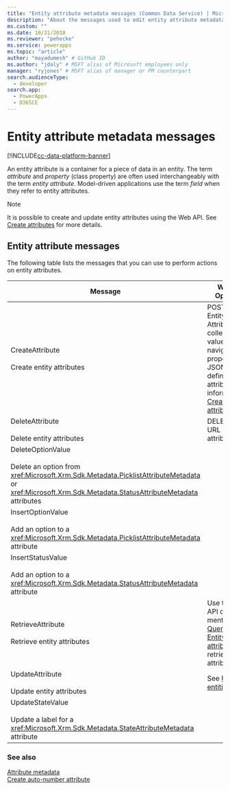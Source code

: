 ```yaml
---
title: "Entity attribute metadata messages (Common Data Service) | Microsoft Docs" # Intent and product brand in a unique string of 43-59 chars including spaces
description: "About the messages used to edit entity attribute metadata, also known as properties or fields." # 115-145 characters including spaces. This abstract displays in the search result.
ms.custom: ""
ms.date: 10/31/2018
ms.reviewer: "pehecke"
ms.service: powerapps
ms.topic: "article"
author: "mayadumesh" # GitHub ID
ms.author: "jdaly" # MSFT alias of Microsoft employees only
manager: "ryjones" # MSFT alias of manager or PM counterpart
search.audienceType: 
  - developer
search.app: 
  - PowerApps
  - D365CE
---
```

# Entity attribute metadata messages

[!INCLUDE[cc-data-platform-banner](../../includes/cc-data-platform-banner.md)]

<!-- 
Was Mike Carter
https://docs.microsoft.com/dynamics365/customer-engagement/developer/entity-attribute-metadata-messages -->

An entity attribute is a container for a piece of data in an entity. The term *attribute* and *property* (class property) are often used interchangeably with the term *entity attribute*. Model-driven applications use the term *field* when they refer to entity attributes.  

> [!NOTE]
> It is possible to create and update entity attributes using the Web API. See [Create attributes](webapi/create-update-entity-definitions-using-web-api.md#create-attributes) for more details.

## Entity attribute messages  
 The following table lists the messages that you can use to perform actions on entity attributes.  
  
|Message|Web API Operation|SDK Assembly|   
|-------------|-----------------|-----------------|  
|CreateAttribute</br></br>Create entity attributes|POST to EntityMetadata Attributes collection-valued navigation property with JSON definition of attribute. More information: [Create attributes](webapi/create-update-entity-definitions-using-web-api.md#create-attributes)|<xref:Microsoft.Xrm.Sdk.Messages.CreateAttributeRequest>| 
|DeleteAttribute</br></br>Delete entity attributes|DELETE to the URL of the attribute.|<xref:Microsoft.Xrm.Sdk.Messages.DeleteAttributeRequest>|  
|DeleteOptionValue</br></br>Delete an option from <xref:Microsoft.Xrm.Sdk.Metadata.PicklistAttributeMetadata> or <xref:Microsoft.Xrm.Sdk.Metadata.StatusAttributeMetadata> attributes|<xref href="Microsoft.Dynamics.CRM.DeleteOptionValue?text=DeleteOptionValue Action" />|<xref:Microsoft.Xrm.Sdk.Messages.DeleteOptionValueRequest>|  
|InsertOptionValue</br></br>Add an option to a <xref:Microsoft.Xrm.Sdk.Metadata.PicklistAttributeMetadata> attribute|<xref href="Microsoft.Dynamics.CRM.InsertOptionValue?text=InsertOptionValue Action" />|<xref:Microsoft.Xrm.Sdk.Messages.InsertOptionValueRequest>|Add an option to a <xref:Microsoft.Xrm.Sdk.Metadata.PicklistAttributeMetadata> attribute.|  
|InsertStatusValue</br></br>Add an option to a <xref:Microsoft.Xrm.Sdk.Metadata.StatusAttributeMetadata> attribute|<xref href="Microsoft.Dynamics.CRM.InsertStatusValue?text=InsertStatusValue Action" />|<xref:Microsoft.Xrm.Sdk.Messages.InsertStatusValueRequest>|  |Changes the order of the options presented in an <xref:Microsoft.Xrm.Sdk.Metadata.PicklistAttributeMetadata> attribute|<xref href="Microsoft.Dynamics.CRM.OrderOption?text=OrderOption Action" />|<xref:Microsoft.Xrm.Sdk.Messages.OrderOptionRequest>|  
|RetrieveAttribute</br></br>Retrieve entity attributes|Use the Web API query mentioned in [Querying EntityMetadata attributes](webapi/query-metadata-web-api.md#bkmk_queryAttributesexample) to retrieve entity attributes.|<xref:Microsoft.Xrm.Sdk.Messages.RetrieveAttributeRequest>|  
|UpdateAttribute</br></br>Update entity attributes|See [Update entities](webapi/create-update-entity-definitions-using-web-api.md#update-entities)|<xref:Microsoft.Xrm.Sdk.Messages.UpdateAttributeRequest>|  
|UpdateStateValue</br></br>Update a label for a <xref:Microsoft.Xrm.Sdk.Metadata.StateAttributeMetadata> attribute|<xref href="Microsoft.Dynamics.CRM.UpdateStateValue?text=UpdateStateValue Action" />|<xref:Microsoft.Xrm.Sdk.Messages.UpdateStateValueRequest>|  

### See also  

[Attribute metadata](entity-attribute-metadata.md)<br />
[Create auto-number attribute](create-auto-number-attributes.md)<br />
<!-- TODO: [Work with Attributes](org-service/work-attribute-metadata.md)<br />
[Sample: Work with Attributes](org-service/sample-work-attribute-metadata.md) -->